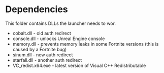 # Dependencies

This folder contains DLLs the launcher needs to wor.
- cobalt.dll - old auth redirect
- console.dll - unlocks Unreal Engine console
- memory.dll - prevents memory leaks in some Fortnite versions (this is caused by a Fortnite bug)
- sinum.dll - new auth redirect
- starfall.dll - another auth redirect
- VC_redist.x64.exe - latest version of Visual C++ Redistributable